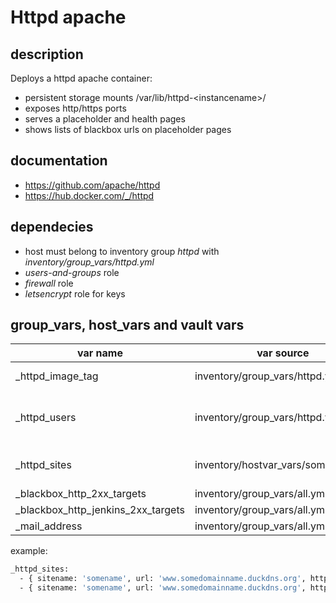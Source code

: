 # Httpd apache

## description
Deploys a httpd apache container:

* persistent storage mounts /var/lib/httpd-\<instancename\>/ 
* exposes http/https ports 
* serves a placeholder and health pages
* shows lists of blackbox urls on placeholder pages

## documentation

* https://github.com/apache/httpd
* https://hub.docker.com/_/httpd

## dependecies

* host must belong to inventory group *httpd* with *inventory/group_vars/httpd.yml*
* *users-and-groups* role
* *firewall* role
* *letsencrypt* role for keys

## group_vars, host_vars and vault vars

| var name                           | var source                          | description                                              |
|------------------------------------|-------------------------------------|----------------------------------------------------------|
| _httpd_image_tag                   | inventory/group_vars/httpd.yml      | docker image tag httpd:<tag>                             |
| _httpd_users                       | inventory/group_vars/httpd.yml      | uid/gid used to run container, see users_and_groups role |
| _httpd_sites                       | inventory/hostvar_vars/somehost.yml | httpd site parameters, see below                         |
| _blackbox_http_2xx_targets         | inventory/group_vars/all.yml        | list of urls                                             |
| _blackbox_http_jenkins_2xx_targets | inventory/group_vars/all.yml        | list of urls                                             |
| _mail_address                      | inventory/group_vars/all.yml        | email address                                            |


example:
```bash
_httpd_sites:
  - { sitename: 'somename', url: 'www.somedomainname.duckdns.org', http_port: '30080', https_port: '30443' }
  - { sitename: 'somename', url: 'www.somedomainname.duckdns.org', http_port: '31080', https_port: '31443' }
```
